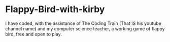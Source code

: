 # Flappy-Bird-with-kirby
I have coded, with the assistance of The Coding Train (That IS his youtube channel name) and my computer science teacher, a working game of flappy bird, free and open to play.
